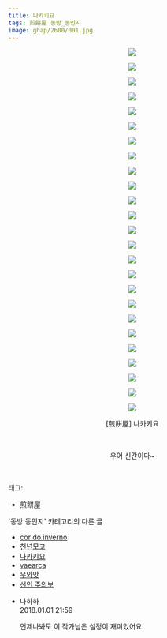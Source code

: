 ```yaml
---
title: 나카키요
tags: 煎餅屋 동방_동인지
image: ghap/2600/001.jpg
---
```

<div class="article">
<p style="text-align: center; clear: none; float: none;"><img src="{{ site.nasurl }}/ghap/2600/001.jpg"/></p>
<p style="text-align: center; clear: none; float: none;"><img src="{{ site.nasurl }}/ghap/2600/002.jpg"/></p>
<p style="text-align: center; clear: none; float: none;"><img src="{{ site.nasurl }}/ghap/2600/003.jpg"/></p>
<p style="text-align: center; clear: none; float: none;"><img src="{{ site.nasurl }}/ghap/2600/004.jpg"/></p>
<p style="text-align: center; clear: none; float: none;"><img src="{{ site.nasurl }}/ghap/2600/005.jpg"/></p>
<p style="text-align: center; clear: none; float: none;"><img src="{{ site.nasurl }}/ghap/2600/006.jpg"/></p>
<p style="text-align: center; clear: none; float: none;"><img src="{{ site.nasurl }}/ghap/2600/007.jpg"/></p>
<p style="text-align: center; clear: none; float: none;"><img src="{{ site.nasurl }}/ghap/2600/008.jpg"/></p>
<p style="text-align: center; clear: none; float: none;"><img src="{{ site.nasurl }}/ghap/2600/009.jpg"/></p>
<p style="text-align: center; clear: none; float: none;"><img src="{{ site.nasurl }}/ghap/2600/010.jpg"/></p>
<p style="text-align: center; clear: none; float: none;"><img src="{{ site.nasurl }}/ghap/2600/011.jpg"/></p>
<p style="text-align: center; clear: none; float: none;"><img src="{{ site.nasurl }}/ghap/2600/012.jpg"/></p>
<p style="text-align: center; clear: none; float: none;"><img src="{{ site.nasurl }}/ghap/2600/013.jpg"/></p>
<p style="text-align: center; clear: none; float: none;"><img src="{{ site.nasurl }}/ghap/2600/014.jpg"/></p>
<p style="text-align: center; clear: none; float: none;"><img src="{{ site.nasurl }}/ghap/2600/015.jpg"/></p>
<p style="text-align: center; clear: none; float: none;"><img src="{{ site.nasurl }}/ghap/2600/016.jpg"/></p>
<p style="text-align: center; clear: none; float: none;"><img src="{{ site.nasurl }}/ghap/2600/017.jpg"/></p>
<p style="text-align: center; clear: none; float: none;"><img src="{{ site.nasurl }}/ghap/2600/018.jpg"/></p>
<p style="text-align: center; clear: none; float: none;"><img src="{{ site.nasurl }}/ghap/2600/019.jpg"/></p>
<p style="text-align: center; clear: none; float: none;"><img src="{{ site.nasurl }}/ghap/2600/020.jpg"/></p>
<p style="text-align: center; clear: none; float: none;"><img src="{{ site.nasurl }}/ghap/2600/021.jpg"/></p>
<p style="text-align: center; clear: none; float: none;"><img src="{{ site.nasurl }}/ghap/2600/022.jpg"/></p>
<p style="text-align: center; clear: none; float: none;"><img src="{{ site.nasurl }}/ghap/2600/023.jpg"/></p>
<p style="text-align: center; clear: none; float: none;"><img src="{{ site.nasurl }}/ghap/2600/024.jpg"/></p>
<p style="text-align: center; clear: none; float: none;"><img src="{{ site.nasurl }}/ghap/2600/025.jpg"/></p>
<p style="text-align: center; clear: none; float: none;">[煎餅屋] 나카키요</p>
<p style="text-align: center; clear: none; float: none;"><br/></p>
<p style="text-align: center; clear: none; float: none;">우어 신간이다~</p>
<p><br/></p>
</div><div class="tagTrail">
<p>태그: </p>
<ul>
<li>煎餅屋</li>
</ul>
</div><div class="another">
<p>'동방 동인지' 카테고리의 다른 글</p>
<ul>
<li><a href="/2016-10-15-ghap_2608">cor do inverno</a></li>
<li><a href="/2016-10-15-ghap_2606">천년모코</a></li>
<li><a href="/2016-10-15-ghap_2600">나카키요</a></li>
<li><a href="/2016-10-15-ghap_2599">vaearca</a></li>
<li><a href="/2016-10-15-ghap_2598">우와앗</a></li>
<li><a href="/2016-10-15-ghap_2597">선인 주의보</a></li>
</ul>
</div><div class="cb_module cb_fluid">
<div class="cb_wrt cb_profile">
<div class="comment">
<ul>
<li class="cb_thumb_off" id="comment15164298">
<div class="cb_comment_area">
<div class="cb_info_area">
<div class="cb_section">
<span class="cb_nick_name">나하하</span>
</div>
<div class="cb_section">
<span class="cb_date">2018.01.01 21:59 </span>
</div>
</div>
<div class="cb_dsc_comment">
<p class="cb_dsc">
											언제나봐도 이 작가님은 설정이 재미있어요.
										</p>
</div>
</div></li>
</ul>
</div>
</div><!-- commentList close -->
</div>